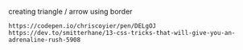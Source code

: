 creating triangle / arrow using border

    https://codepen.io/chriscoyier/pen/DELgOJ
    https://dev.to/smitterhane/13-css-tricks-that-will-give-you-an-adrenaline-rush-5908
